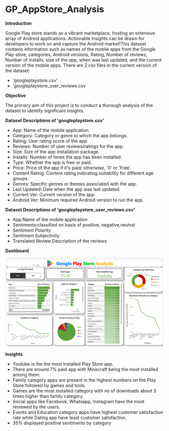 # GP_AppStore_Analysis
**Introduction**

Google Play store stands as a vibrant marketplace, hosting an extensive array of Android applications. Actionable insights can be drawn for developers to work on and capture the Android market!This dataset contains information such as names of the mobile apps from the Google Play store, categories, Android versions, Rating, Number of reviews, Number of installs, size of the app, when was last updated, and the current version of the mobile apps.
There are 2 csv files in the current version of the dataset:
- 'googleplaystore.csv'
- 'googleplaystore_user_reviews.csv

**Objective**

The primary aim of this project is to conduct a thorough analysis of the dataset to identify significant insights. 

**Dataset Descriptions of 'googleplaystore.csv'**

- App: Name of the mobile application.
- Category: Category or genre to which the app belongs.
- Rating: User rating score of the app.
- Reviews: Number of user reviews/ratings for the app.
- Size: Size of the app installation package.
- Installs: Number of times the app has been installed.
- Type: Whether the app is free or paid.
- Price: Price of the app if it's paid; otherwise, '0' or 'Free'.
- Content Rating: Content rating indicating suitability for different age groups.
- Genres: Specific genres or themes associated with the app.
- Last Updated: Date when the app was last updated.
- Current Ver: Current version of the app.
- Android Ver: Minimum required Android version to run the app.

**Dataset Descriptions of 'googleplaystore_user_reviews.csv'**

- App:Name of the mobile application
- Sentiments:classified on basis of positive, negative,neutral
- Sentiment Polarity
- Sentiment Subjectivity
- Translated Review:Description of the reviews
  
**Dashboard**

![](images/dashboard.png)

**Insights**

- Youtube is the the most installed Play Store app.
- There are around 7% paid app with Minecraft being the most installed among them.
- Family category apps are present in the highest numbers on the Play Store followed by games and tools.
- Games are the most installed category with no of downloads about 3 times higher than family category.
- Social apps like Facebook, Whatsapp, Instagram have the most reviewed by the users.
- Events and Education category apps have highest customer satisfaction rate while Dating app have least customer satisfaction.
- 35% displayed positive sentiments by category
